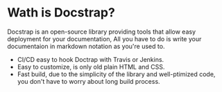 # Wath is Docstrap?

Docstrap is an open-source library providing tools that allow easy deployment for your documentation, All you have to do is write your documentaion in markdown notation as you're used to.

- CI/CD easy to hook Doctrap with Travis or Jenkins.
- Easy to customize, is only old plain HTML and CSS.
- Fast build, due to the simplicity of the library and well-ptimized code, you don't have to worry about long build process.
